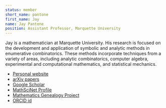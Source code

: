 ```yaml
---
status: member
short_name: pantone
first_name: Jay
name: Jay Pantone
position: Assistant Professor, Marquette University
---
```

Jay is a mathematician at Marquette University. His research is focused on the
development and application of symbolic and analytic methods in enumerative
combinatorics. These methods incorporate techniques from a variety of areas,
including analytic combinatorics, computer algebra, experimental and
computational mathematics, and statistical mechanics.

- [Personal website](http://jaypantone.com)
- [arXiv papers](https://arxiv.org/a/pantone_j_1.html)
- [Google Scholar](https://scholar.google.com/citations?user=wA5QyMEAAAAJ&hl=en)
- [MathSciNet Profile](https://mathscinet.ams.org/mathscinet/MRAuthorID/1105410)
- [Mathematics Genealogy Project](https://www.genealogy.math.ndsu.nodak.edu/id.php?id=191966)
- [ORCID id](https://orcid.org/0000-0001-7510-8540)